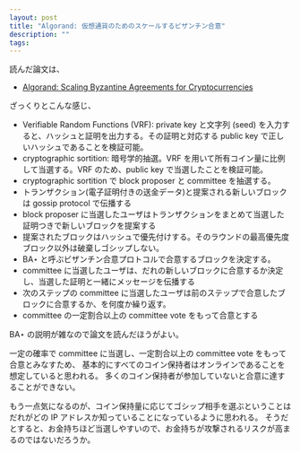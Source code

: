 ```yaml
---
layout: post
title: "Algorand: 仮想通貨のためのスケールするビザンチン合意"
description: ""
tags: 
---
```


読んだ論文は、

* [Algorand: Scaling Byzantine Agreements for Cryptocurrencies](https://www.algorand.com/docs/whitepapers)

ざっくりとこんな感じ、

* Verifiable Random Functions (VRF): private key と文字列 (seed) を入力すると、ハッシュと証明を出力する。その証明と対応する public key で正しいハッシュであることを検証可能。
* cryptographic sortition: 暗号学的抽選。VRF を用いて所有コイン量に比例して当選する。VRF のため、public key で当選したことを検証可能。
* cryptographic sortition で block proposer と committee を抽選する。
* トランザクション(電子証明付きの送金データ)と提案される新しいブロックは gossip protocol で伝播する
* block proposer に当選したユーザはトランザクションをまとめて当選した証明つきで新しいブロックを提案する
* 提案されたブロックはハッシュで優先付けする。そのラウンドの最高優先度ブロック以外は破棄しゴシップしない。
* BA⋆ と呼ぶビザンチン合意プロトコルで合意するブロックを決定する。
* committee に当選したユーザは、だれの新しいブロックに合意するか決定し、当選した証明と一緒にメッセージを伝播する
* 次のステップの committee に当選したユーザは前のステップで合意したブロックに合意するか、を何度か繰り返す。
* committee の一定割合以上の committee vote をもって合意とする

BA⋆ の説明が雑なので論文を読んだほうがよい。

一定の確率で committee に当選し、一定割合以上の committee vote をもって合意とみなすため、
基本的にすべてのコイン保持者はオンラインであることを想定していると思われる。
多くのコイン保持者が参加していないと合意に達することができない。

もう一点気になるのが、コイン保持量に応じてゴシップ相手を選ぶということは
だれがどの IP アドレスか知っていることになっているように思われる。
そうだとすると、お金持ちほど当選しやすいので、お金持ちが攻撃されるリスクが高まるのではないだろうか。
